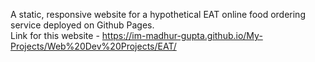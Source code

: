 A static, responsive website for a hypothetical EAT online food ordering service deployed on Github Pages. <br/>
Link for this website - https://im-madhur-gupta.github.io/My-Projects/Web%20Dev%20Projects/EAT/
